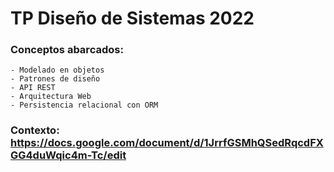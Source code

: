 # TP Diseño de Sistemas 2022

### Conceptos abarcados: 
    - Modelado en objetos
    - Patrones de diseño
    - API REST
    - Arquitectura Web
    - Persistencia relacional con ORM

### Contexto: https://docs.google.com/document/d/1JrrfGSMhQSedRqcdFXGG4duWqic4m-Tc/edit
